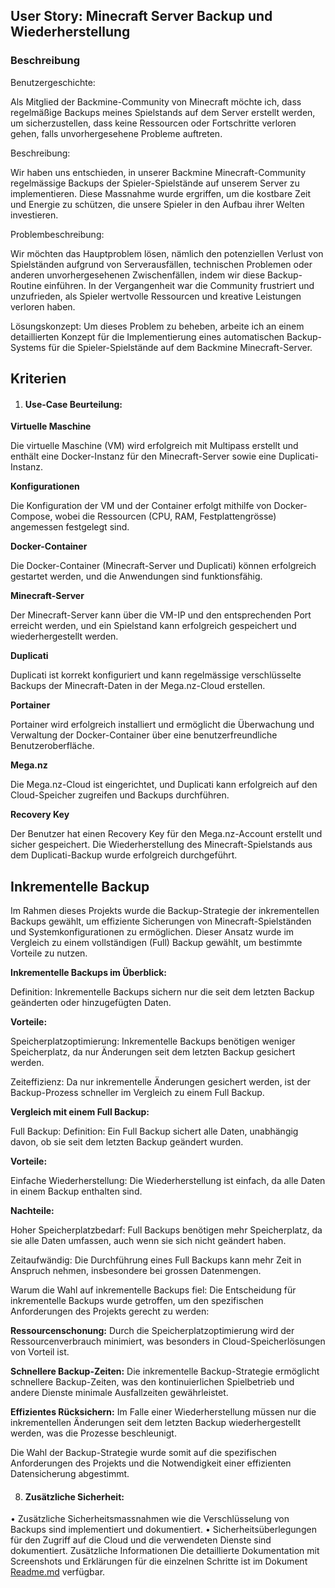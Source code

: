 ## User Story: Minecraft Server Backup und Wiederherstellung

### Beschreibung

Benutzergeschichte:

Als Mitglied der Backmine-Community von Minecraft möchte ich, dass regelmäßige Backups meines Spielstands auf dem Server erstellt werden, um sicherzustellen, dass keine Ressourcen oder Fortschritte verloren gehen, falls unvorhergesehene Probleme auftreten.


Beschreibung:

 Wir haben uns entschieden, in unserer Backmine Minecraft-Community regelmässige Backups der Spieler-Spielstände auf unserem Server zu implementieren. Diese Massnahme wurde ergriffen, um die kostbare Zeit und Energie zu schützen, die unsere Spieler in den Aufbau ihrer Welten investieren.

Problembeschreibung:

 Wir möchten das Hauptproblem lösen, nämlich den potenziellen Verlust von Spielständen aufgrund von Serverausfällen, technischen Problemen oder anderen unvorhergesehenen Zwischenfällen, indem wir diese Backup-Routine einführen. In der Vergangenheit war die Community frustriert und unzufrieden, als Spieler wertvolle Ressourcen und kreative Leistungen verloren haben.



Lösungskonzept:
Um dieses Problem zu beheben, arbeite ich an einem detaillierten Konzept für die Implementierung eines automatischen Backup-Systems für die Spieler-Spielstände auf dem Backmine Minecraft-Server.

## Kriterien

1. #### Use-Case Beurteilung:

**Virtuelle Maschine**

Die virtuelle Maschine (VM) wird erfolgreich mit Multipass erstellt und enthält eine Docker-Instanz für den Minecraft-Server sowie eine Duplicati-Instanz.

**Konfigurationen**

Die Konfiguration der VM und der Container erfolgt mithilfe von Docker-Compose, wobei die Ressourcen (CPU, RAM, Festplattengrösse) angemessen festgelegt sind.

**Docker-Container**

Die Docker-Container (Minecraft-Server und Duplicati) können erfolgreich gestartet werden, und die Anwendungen sind funktionsfähig.

**Minecraft-Server**

Der Minecraft-Server kann über die VM-IP und den entsprechenden Port erreicht werden, und ein Spielstand kann erfolgreich gespeichert und wiederhergestellt werden.

**Duplicati**

Duplicati ist korrekt konfiguriert und kann regelmässige verschlüsselte Backups der Minecraft-Daten in der Mega.nz-Cloud erstellen.

**Portainer**

Portainer wird erfolgreich installiert und ermöglicht die Überwachung und Verwaltung der Docker-Container über eine benutzerfreundliche Benutzeroberfläche.

**Mega.nz**

Die Mega.nz-Cloud ist eingerichtet, und Duplicati kann erfolgreich auf den Cloud-Speicher zugreifen und Backups durchführen.

**Recovery Key**

Der Benutzer hat einen Recovery Key für den Mega.nz-Account erstellt und sicher gespeichert.
Die Wiederherstellung des Minecraft-Spielstands aus dem Duplicati-Backup wurde erfolgreich durchgeführt.


 ## Inkrementelle Backup

Im Rahmen dieses Projekts wurde die Backup-Strategie der inkrementellen Backups gewählt, um effiziente Sicherungen von Minecraft-Spielständen und Systemkonfigurationen zu ermöglichen. Dieser Ansatz wurde im Vergleich zu einem vollständigen (Full) Backup gewählt, um bestimmte Vorteile zu nutzen.

**Inkrementelle Backups im Überblick:**

Definition: Inkrementelle Backups sichern nur die seit dem letzten Backup geänderten oder hinzugefügten Daten.

**Vorteile:**

Speicherplatzoptimierung: Inkrementelle Backups benötigen weniger Speicherplatz, da nur Änderungen seit dem letzten Backup gesichert werden.

Zeiteffizienz: Da nur inkrementelle Änderungen gesichert werden, ist der Backup-Prozess schneller im Vergleich zu einem Full Backup.

**Vergleich mit einem Full Backup:**

Full Backup:
Definition: Ein Full Backup sichert alle Daten, unabhängig davon, ob sie seit dem letzten Backup geändert wurden.

**Vorteile:**

Einfache Wiederherstellung: Die Wiederherstellung ist einfach, da alle Daten in einem Backup enthalten sind.

**Nachteile:**

Hoher Speicherplatzbedarf: Full Backups benötigen mehr Speicherplatz, da sie alle Daten umfassen, auch wenn sie sich nicht geändert haben.

Zeitaufwändig: Die Durchführung eines Full Backups kann mehr Zeit in Anspruch nehmen, insbesondere bei grossen Datenmengen.

Warum die Wahl auf inkrementelle Backups fiel:
Die Entscheidung für inkrementelle Backups wurde getroffen, um den spezifischen Anforderungen des Projekts gerecht zu werden:

**Ressourcenschonung:** Durch die Speicherplatzoptimierung wird der Ressourcenverbrauch minimiert, was besonders in Cloud-Speicherlösungen von Vorteil ist.

**Schnellere Backup-Zeiten:** Die inkrementelle Backup-Strategie ermöglicht schnellere Backup-Zeiten, was den kontinuierlichen Spielbetrieb und andere Dienste minimale Ausfallzeiten gewährleistet.

**Effizientes Rücksichern:** Im Falle einer Wiederherstellung müssen nur die inkrementellen Änderungen seit dem letzten Backup wiederhergestellt werden, was die Prozesse beschleunigt.

Die Wahl der Backup-Strategie wurde somit auf die spezifischen Anforderungen des Projekts und die Notwendigkeit einer effizienten Datensicherung abgestimmt.

8.	#### Zusätzliche Sicherheit:

•	Zusätzliche Sicherheitsmassnahmen wie die Verschlüsselung von Backups sind implementiert und dokumentiert.
•	Sicherheitsüberlegungen für den Zugriff auf die Cloud und die verwendeten Dienste sind dokumentiert.
Zusätzliche Informationen
Die detaillierte Dokumentation mit Screenshots und Erklärungen für die einzelnen Schritte ist im Dokument [Readme.md](README.md) verfügbar.




